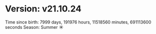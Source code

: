 # Version: v21.10.24
Time since birth: 7999 days, 191976 hours, 11518560 minutes, 691113600 seconds
Season: Summer ☀️
